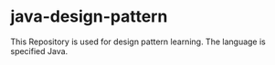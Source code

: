 # java-design-pattern
This Repository is used for design pattern learning.
The language is specified Java.
